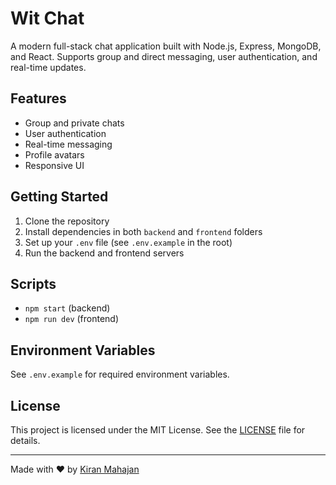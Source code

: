 # Wit Chat

A modern full-stack chat application built with Node.js, Express, MongoDB, and React. Supports group and direct messaging, user authentication, and real-time updates.

## Features

- Group and private chats
- User authentication
- Real-time messaging
- Profile avatars
- Responsive UI

## Getting Started

1. Clone the repository
2. Install dependencies in both `backend` and `frontend` folders
3. Set up your `.env` file (see `.env.example` in the root)
4. Run the backend and frontend servers

## Scripts

- `npm start` (backend)
- `npm run dev` (frontend)

## Environment Variables

See `.env.example` for required environment variables.

## License

This project is licensed under the MIT License. See the [LICENSE](./LICENSE) file for details.

---

Made with ❤️ by [Kiran Mahajan](https://www.linkedin.com/in/thekiranmahajan/)
